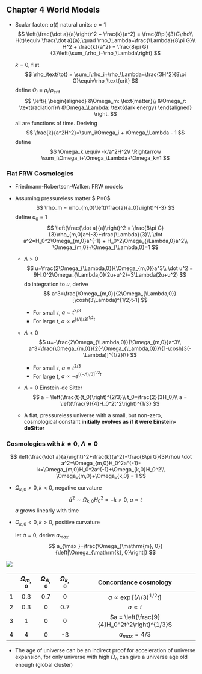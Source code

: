 ## Chapter 4 World Models

- Scalar factor: $a(t)$
   natural units: $c=1$
   $$
   \left(\frac{\dot a}{a}\right)^2 + \frac{k}{a^2} = \frac{8\pi}{3}G\rho\\
    H(t)\equiv \frac{\dot a}{a},\quad \rho_\Lambda=\frac{\Lambda}{8\pi G}\\
    H^2 + \frac{k}{a^2} = \frac{8\pi G}{3}\left(\sum_i\rho_i+\rho_\Lambda\right)
   $$

    $k=0​$, flat
   $$
   \rho_\text{tot} = \sum_i\rho_i+\rho_\Lambda=\frac{3H^2}{8\pi G}\equiv\rho_\text{crit}
   $$
    define $\Omega_i\equiv\rho_i/\rho_\text{crit}​$
   $$
   \left\{
    \begin{aligned}
    &\Omega_m: \text{matter}\\
    &\Omega_r: \text{radiation}\\
    &\Omega_\Lambda: \text{dark energy}
    \end{aligned}
    \right.
   $$
    all are functions of time.
    Deriving
   $$
   \frac{k}{a^2H^2}=\sum_i\Omega_i + \Omega_\Lambda - 1
   $$
    define 
   $$
   \Omega_k \equiv -k/a^2H^2\\
   \Rightarrow \sum_i\Omega_i+\Omega_\Lambda+\Omega_k=1
   $$
   

### Flat FRW Cosmologies

- Friedmann-Robertson-Walker: FRW models

- Assuming pressureless matter $ P=0$
   $$
   \rho_m = \rho_{m,0}\left(\frac{a}{a_0}\right)^{-3}
   $$
   define $a_0\equiv1$
   $$
   \left(\frac{\dot a}{a}\right)^2 = \frac{8\pi G}{3}\rho_{m,0}a^{-3}+\frac{\Lambda}{3}\\
    \dot a^2=H_0^2\Omega_{m,0}a^{-1} + H_0^2\Omega_{\Lambda,0}a^2\\
    \Omega_{m,0}+\Omega_{\Lambda,0}=1
   $$

    - $\Lambda>0$
      $$
      u=\frac{2\Omega_{\Lambda,0}}{\Omega_{m,0}}a^3\\
      \dot u^2 = 9H_0^2\Omega_{\Lambda,0}(2u+u^2)=3\Lambda(2u+u^2)
      $$
      do integration to $u$, derive
      $$
      a^3=\frac{\Omega_{m,0}}{2\Omega_{\Lambda,0}}[\cosh(3\Lambda)^{1/2}t-1]
      $$

       - For small $t$, $a\propto t^{2/3}$
      - For large $t$, $a\propto e^{[(\Lambda)/3]^{1/2}t}$

    - $\Lambda<0$
      $$
      u=-\frac{2\Omega_{\Lambda,0}}{\Omega_{m,0}}a^3\\
      a^3=\frac{\Omega_{m,0}}{2(-\Omega_{\Lambda,0})}\{1-\cosh[3(-\Lambda)]^{1/2}t\}
      $$

       - For small $t$, $a\propto t^{2/3}$
       - For large $t$, $a\propto -e^{[(-\Lambda)/3]^{1/2}t}​$

    - $\Lambda=0​$
      Einstein-de Sitter
      $$
      a = \left(\frac{t}{t_0}\right)^{2/3}\\
      t_0=\frac{2}{3H_0}\\
      a = \left(\frac{9}{4}H_0^2t^2\right)^{1/3}
      $$

   - A flat, pressureless universe with a small, but non-zero, cosmological constant **initially evolves as if it were Einstein-deSitter**

### Cosmologies with $k\neq0,\ \Lambda=0$ 

$$
\left(\frac{\dot a}{a}\right)^2+\frac{k}{a^2}=\frac{8\pi G}{3}\rho\\
\dot a^2=\Omega_{m,0}H_0^2a^{-1}-k=\Omega_{m,0}H_0^2a^{-1}+\Omega_{k,0}H_0^2\\
\Omega_{m,0}+\Omega_{k,0} = 1
$$

- $\Omega_{k,0}>0, k<0$, negative curvature
  $$
  \dot a^2\sim\Omega_{k,0}H_0^2=-k>0, \ a\propto t
  $$
  $a$ grows linearly with time

- $\Omega_{k,0}<0, k>0​$, positive curvature

  let $\dot a=0$, derive $a_{max}$
  $$
  a_{\max }=\frac{\Omega_{\mathrm{m}, 0}}{\left|\Omega_{\mathrm{k}, 0}\right|}
  $$

![](/Users/chang/Desktop/宇宙学/fig/a_t.png)

|      | $\Omega_{m,0}$ | $\Omega_{\Lambda,0}$ | $\Omega_{k,0}$ |            Concordance cosmology             |
| :--: | :------------: | :------------------: | :------------: | :-----------------------------------: |
|  1   |      0.3       |         0.7          |       0        |      $a\propto\exp[(\Lambda/3)^{1/2}t]$      |
|  2   |      0.3       |          0           |      0.7       |                 $a\propto t$                 |
|  3   |       1        |          0           |       0        | $a = \left(\frac{9}{4}H_0^2t^2\right)^{1/3}$ |
|  4   |       4        |          0           |       -3       |                $a_{max}=4/3$                 |

- The age of universe can be an indirect proof for acceleration of universe expansion, for only universe with high $\Omega_\Lambda$ can give a universe age old enough (global cluster)
